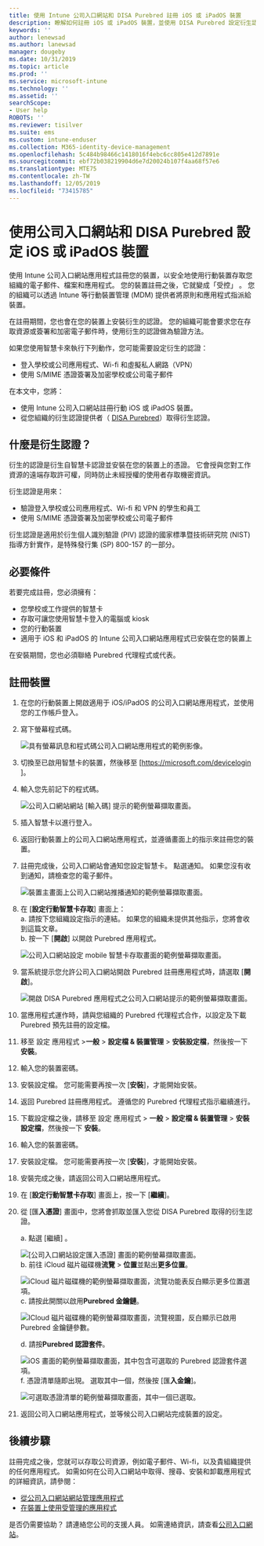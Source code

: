 ```yaml
---
title: 使用 Intune 公司入口網站和 DISA Purebred 註冊 iOS 或 iPadOS 裝置
description: 瞭解如何註冊 iOS 或 iPadOS 裝置，並使用 DISA Purebred 設定衍生認證驗證。
keywords: ''
author: lenewsad
ms.author: lanewsad
manager: dougeby
ms.date: 10/31/2019
ms.topic: article
ms.prod: ''
ms.service: microsoft-intune
ms.technology: ''
ms.assetid: ''
searchScope:
- User help
ROBOTS: ''
ms.reviewer: tisilver
ms.suite: ems
ms.custom: intune-enduser
ms.collection: M365-identity-device-management
ms.openlocfilehash: 5c484b98466c1418016f4ebc6cc805e412d7891e
ms.sourcegitcommit: ebf72b038219904d6e7d20024b107f4aa68f57e6
ms.translationtype: MTE75
ms.contentlocale: zh-TW
ms.lasthandoff: 12/05/2019
ms.locfileid: "73415785"
---
```

# <a name="set-up-ios-or-ipados-device-with-company-portal-and-disa-purebred"></a>使用公司入口網站和 DISA Purebred 設定 iOS 或 iPadOS 裝置  

使用 Intune 公司入口網站應用程式註冊您的裝置，以安全地使用行動裝置存取您組織的電子郵件、檔案和應用程式。 您的裝置註冊之後，它就變成「受控」  。 您的組織可以透過 Intune 等行動裝置管理 (MDM) 提供者將原則和應用程式指派給裝置。  

在註冊期間，您也會在您的裝置上安裝衍生的認證。 您的組織可能會要求您在存取資源或簽署和加密電子郵件時，使用衍生的認證做為驗證方法。 

如果您使用智慧卡來執行下列動作，您可能需要設定衍生的認證：

* 登入學校或公司應用程式、Wi-fi 和虛擬私人網路（VPN）
* 使用 S/MIME 憑證簽署及加密學校或公司電子郵件  

在本文中，您將：  

   * 使用 Intune 公司入口網站註冊行動 iOS 或 iPadOS 裝置。  
   * 從您組織的衍生認證提供者（ [DISA Purebred](https://cyber.mil/pki-pke/purebred/)）取得衍生認證。  

## <a name="what-are-derived-credentials"></a>什麼是衍生認證？  
衍生的認證是衍生自智慧卡認證並安裝在您的裝置上的憑證。 它會授與您對工作資源的遠端存取許可權，同時防止未經授權的使用者存取機密資訊。  

衍生認證是用來： 
* 驗證登入學校或公司應用程式、Wi-fi 和 VPN 的學生和員工
* 使用 S/MIME 憑證簽署及加密學校或公司電子郵件

衍生認證是適用於衍生個人識別驗證 (PIV) 認證的國家標準暨技術研究院 (NIST) 指導方針實作，是特殊發行集 (SP) 800-157 的一部分。  

## <a name="prerequisites"></a>必要條件

 若要完成註冊，您必須擁有：

* 您學校或工作提供的智慧卡
* 存取可讓您使用智慧卡登入的電腦或 kiosk
* 您的行動裝置
* 適用于 iOS 和 iPadOS 的 Intune 公司入口網站應用程式已安裝在您的裝置上   

在安裝期間，您也必須聯絡 Purebred 代理程式或代表。      

## <a name="enroll-device"></a>註冊裝置  
1. 在您的行動裝置上開啟適用于 iOS/iPadOS 的公司入口網站應用程式，並使用您的工作帳戶登入。  

2. 寫下螢幕程式碼。  

    ![具有螢幕訊息和程式碼公司入口網站應用程式的範例影像。](./media/copy-code-intercede.png)  
3. 切換至已啟用智慧卡的裝置，然後移至 [https://microsoft.com/devicelogin ]。 
4. 輸入您先前記下的程式碼。  

    ![公司入口網站網站 [輸入碼] 提示的範例螢幕擷取畫面。](./media/enter-code-intercede.png)   

5. 插入智慧卡以進行登入。  
6. 返回行動裝置上的公司入口網站應用程式，並遵循畫面上的指示來註冊您的裝置。  
7. 註冊完成後，公司入口網站會通知您設定智慧卡。 點選通知。 如果您沒有收到通知，請檢查您的電子郵件。   

    ![裝置主畫面上公司入口網站推播通知的範例螢幕擷取畫面。](./media/action-required-in-app-intercede.png)  
8. 在 [**設定行動智慧卡存取**] 畫面上：  
    a. 請按下您組織設定指示的連結。 如果您的組織未提供其他指示，您將會收到這篇文章。  
    b. 按一下 [**開啟**] 以開啟 Purebred 應用程式。  

    ![公司入口網站設定 mobile 智慧卡存取畫面的範例螢幕擷取畫面。](./media/smart-card-open-disa-purebred.png)  
9. 當系統提示您允許公司入口網站開啟 Purebred 註冊應用程式時，請選取 [**開啟**]。   

    ![開啟 DISA Purebred 應用程式之公司入口網站提示的範例螢幕擷取畫面。](./media/open-app-prompt-disa-purbred.png)  
10. 當應用程式運作時，請與您組織的 Purebred 代理程式合作，以設定及下載 Purebred 預先註冊的設定檔。   
11. 移至 設定 應用程式 >**一般** > **設定檔 & 裝置管理** > **安裝設定檔**，然後按一下 **安裝**。  
12. 輸入您的裝置密碼。  
13. 安裝設定檔。 您可能需要再按一次 [**安裝**]，才能開始安裝。 
14. 返回 Purebred 註冊應用程式。 遵循您的 Purebred 代理程式指示繼續進行。  
 
15. 下載設定檔之後，請移至 設定 應用程式 > **一般** > **設定檔 & 裝置管理** > **安裝設定檔**，然後按一下 **安裝**。   
16.  輸入您的裝置密碼。
17. 安裝設定檔。 您可能需要再按一次 [**安裝**]，才能開始安裝。 
18. 安裝完成之後，請返回公司入口網站應用程式。  
19.  在 [**設定行動智慧卡存取**] 畫面上，按一下 [**繼續**]。  

20. 從 [匯**入憑證**] 畫面中，您將會抓取並匯入您從 DISA Purebred 取得的衍生認證。  

    a. 點選 [繼續]  。   

    ![[公司入口網站設定匯入憑證] 畫面的範例螢幕擷取畫面。](./media/import-certificate-disa-purebred.png)  
    b. 前往 iCloud 磁片磁碟機**流覽** > **位置**並點出**更多位置**。  

    ![iCloud 磁片磁碟機的範例螢幕擷取畫面，流覽功能表反白顯示更多位置選項。](./media/icloud-drive-more-locations.png)  
    c. 請按此開關以啟用**Purebred 金鑰鏈**。  

    ![ICloud 磁片磁碟機的範例螢幕擷取畫面，流覽視圖，反白顯示已啟用 Purebred 金鑰鏈參數。](./media/icloud-drive-enable-purebred-keychain.png)   

    d. 請按**Purebred 認證套件**。  

    ![iOS 畫面的範例螢幕擷取畫面，其中包含可選取的 Purebred 認證套件選項。](./media/purebred-credential-package.png)  
    f. 憑證清單隨即出現。 選取其中一個，然後按 [匯**入金鑰**]。  

    ![可選取憑證清單的範例螢幕擷取畫面，其中一個已選取。](./media/import-purebred-keychain.png) 
21. 返回公司入口網站應用程式，並等候公司入口網站完成裝置的設定。   

## <a name="next-steps"></a>後續步驟  
註冊完成之後，您就可以存取公司資源，例如電子郵件、Wi-fi，以及貴組織提供的任何應用程式。 如需如何在公司入口網站中取得、搜尋、安裝和卸載應用程式的詳細資訊，請參閱：

* [從公司入口網站網站管理應用程式](manage-apps-cpweb.md)  
* [在裝置上使用受管理的應用程式](use-managed-apps-on-your-device-ios.md)  

是否仍需要協助？ 請連絡您公司的支援人員。 如需連絡資訊，請查看[公司入口網站](https://go.microsoft.com/fwlink/?linkid=2010980)。
